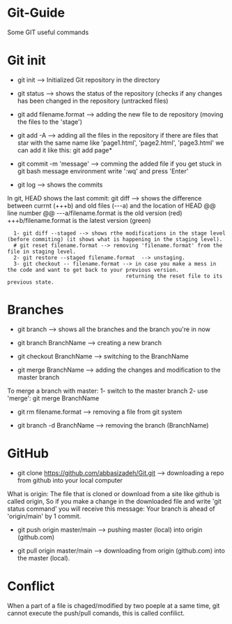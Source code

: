 # Git-Guide
Some GIT useful commands

# Git init
- git init   --> Initialized Git repository in the directory

- git status  --> shows the status of the repository (checks if any changes has been changed in the repository (untracked files)

- git add filename.format  --> adding the new file to de repository (moving the files to the 'stage')
- git add -A  --> adding all the files in the repository 
if there are files that star with the same name like 'page1.html', 'page2.html', 'page3.html'
we can add it like this: git add page*

- git commit -m 'message' --> comming the added file
if you get stuck in git bash message environment write ':wq' and press 'Enter'

- git log  --> shows the commits 

In git, HEAD shows the last commit:
      git diff --> shows the difference between currnt (+++b) and old files (---a) and the location of HEAD 
                   @@ line number @@
                   ---a/filename.format is the old version (red)
                   +++b/filename.format is the latest version (green)
      
      1- git diff --staged --> shows rthe modifications in the stage level (before commiting) (it shows what is happening in the staging level).
      # git reset filename.format --> removing 'filename.format' from the file in staging level.
      2- git restore --staged filename.format  --> unstaging.
      3- git checkout -- filename.format --> in case you make a mess in the code and want to get back to your previous version.
                                          returning the reset file to its previous state.
 
# Branches 
- git branch --> shows all the branches and the branch you're in now

- git branch BranchName  --> creating a new branch

- git checkout BranchName --> switching to the BranchName

- git merge BranchName  --> adding the changes and modification to the master branch

To merge a branch with master:
      1- switch to the master branch
      2- use 'merge':  git merge BranchName
      
- git rm filename.format  --> removing a file from git system

- git branch -d BranchName  --> removing the branch (BranchName) 


# GitHub
- git clone https://github.com/abbasizadeh/Git.git  --> downloading a repo from github into your local computer

What is origin: The file that is cloned or download from a site like github is called origin,
        So if you make a change in the downloaded file and write 'git status command' you will receive 
        this message: Your branch is ahead of 'origin/main' by 1 commit.
 
- git push origin master/main  --> pushing master (local) into origin (github.com)

- git pull origin master/main  --> downloading from origin (github.com) into the master (local).

# Conflict 
When a part of a file is chaged/modified by two poeple at a same time, git cannot execute the push/pull comands, this is called confilict.


